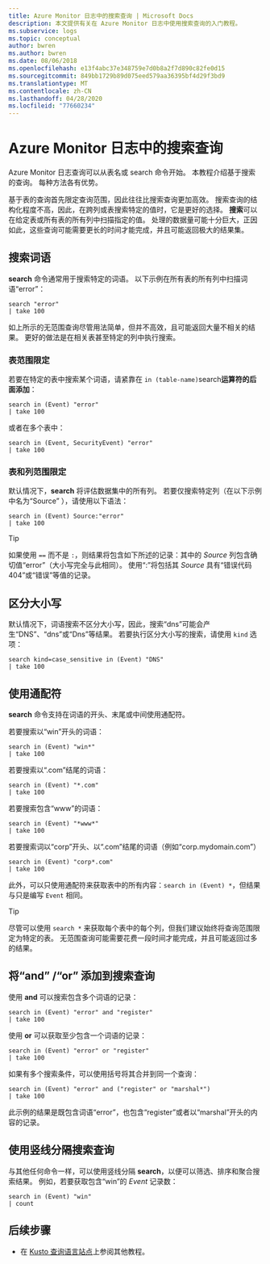 ```yaml
---
title: Azure Monitor 日志中的搜索查询 | Microsoft Docs
description: 本文提供有关在 Azure Monitor 日志中使用搜索查询的入门教程。
ms.subservice: logs
ms.topic: conceptual
author: bwren
ms.author: bwren
ms.date: 08/06/2018
ms.openlocfilehash: e13f4abc37e348759e7d0b8a2f7d890c82fe0d15
ms.sourcegitcommit: 849bb1729b89d075eed579aa36395bf4d29f3bd9
ms.translationtype: MT
ms.contentlocale: zh-CN
ms.lasthandoff: 04/28/2020
ms.locfileid: "77660234"
---
```

# <a name="search-queries-in-azure-monitor-logs"></a>Azure Monitor 日志中的搜索查询
Azure Monitor 日志查询可以从表名或 search 命令开始。 本教程介绍基于搜索的查询。 每种方法各有优势。

基于表的查询首先限定查询范围，因此往往比搜索查询更加高效。 搜索查询的结构化程度不高，因此，在跨列或表搜索特定的值时，它是更好的选择。 **搜索**可以在给定表或所有表的所有列中扫描指定的值。 处理的数据量可能十分巨大，正因如此，这些查询可能需要更长的时间才能完成，并且可能返回极大的结果集。

## <a name="search-a-term"></a>搜索词语
**search** 命令通常用于搜索特定的词语。 以下示例在所有表的所有列中扫描词语“error”：

```Kusto
search "error"
| take 100
```

如上所示的无范围查询尽管用法简单，但并不高效，且可能返回大量不相关的结果。 更好的做法是在相关表甚至特定的列中执行搜索。

### <a name="table-scoping"></a>表范围限定
若要在特定的表中搜索某个词语，请紧靠在 `in (table-name)`search**运算符的后面添加**：

```Kusto
search in (Event) "error"
| take 100
```

或者在多个表中：
```Kusto
search in (Event, SecurityEvent) "error"
| take 100
```

### <a name="table-and-column-scoping"></a>表和列范围限定
默认情况下，**search** 将评估数据集中的所有列。 若要仅搜索特定列（在以下示例中名为“Source”  ），请使用以下语法：

```Kusto
search in (Event) Source:"error"
| take 100
```

> [!TIP]
> 如果使用 `==` 而不是 `:`，则结果将包含如下所述的记录：其中的 *Source* 列包含确切值“error”（大小写完全与此相同）。 使用“:”将包括其 *Source* 具有“错误代码 404”或“错误”等值的记录。

## <a name="case-sensitivity"></a>区分大小写
默认情况下，词语搜索不区分大小写，因此，搜索“dns”可能会产生“DNS”、“dns”或“Dns”等结果。 若要执行区分大小写的搜索，请使用 `kind` 选项：

```Kusto
search kind=case_sensitive in (Event) "DNS"
| take 100
```

## <a name="use-wild-cards"></a>使用通配符
**search** 命令支持在词语的开头、末尾或中间使用通配符。

若要搜索以“win”开头的词语：
```Kusto
search in (Event) "win*"
| take 100
```

若要搜索以“.com”结尾的词语：
```Kusto
search in (Event) "*.com"
| take 100
```

若要搜索包含“www”的词语：
```Kusto
search in (Event) "*www*"
| take 100
```

若要搜索词以“corp”开头、以“.com”结尾的词语（例如“corp.mydomain.com”）

```Kusto
search in (Event) "corp*.com"
| take 100
```

此外，可以只使用通配符来获取表中的所有内容：`search in (Event) *`，但结果与只是编写 `Event` 相同。

> [!TIP]
> 尽管可以使用 `search *` 来获取每个表中的每个列，但我们建议始终将查询范围限定为特定的表。 无范围查询可能需要花费一段时间才能完成，并且可能返回过多的结果。

## <a name="add-and--or-to-search-queries"></a>将“and”  /“or”  添加到搜索查询
使用 **and** 可以搜索包含多个词语的记录：

```Kusto
search in (Event) "error" and "register"
| take 100
```

使用 **or** 可以获取至少包含一个词语的记录：

```Kusto
search in (Event) "error" or "register"
| take 100
```

如果有多个搜索条件，可以使用括号将其合并到同一个查询：

```Kusto
search in (Event) "error" and ("register" or "marshal*")
| take 100
```

此示例的结果是既包含词语“error”，也包含“register”或者以“marshal”开头的内容的记录。

## <a name="pipe-search-queries"></a>使用竖线分隔搜索查询
与其他任何命令一样，可以使用竖线分隔 **search**，以便可以筛选、排序和聚合搜索结果。 例如，若要获取包含“win”的 *Event* 记录数：

```Kusto
search in (Event) "win"
| count
```




## <a name="next-steps"></a>后续步骤

- 在 [Kusto 查询语言站点](/azure/kusto/query/)上参阅其他教程。
